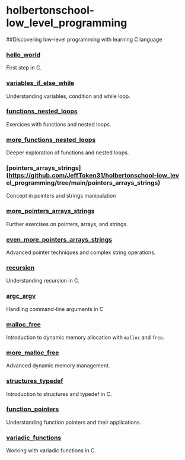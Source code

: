 # holbertonschool-low_level_programming
##Discovering low-level programming with learning C language

### [hello_world](https://github.com/JeffToken31/holbertonschool-low_level_programming/tree/main/hello_world)
First step in C.

### [variables_if_else_while](https://github.com/JeffToken31/holbertonschool-low_level_programming/tree/main/variables_if_else_while)
Understanding variables, condition and while loop.

### [functions_nested_loops](https://github.com/JeffToken31/holbertonschool-low_level_programming/tree/main/functions_nested_loops)
Exercices with functions and nested loops.

### [more_functions_nested_loops](https://github.com/JeffToken31/holbertonschool-low_level_programming/tree/main/more_functions_nested_loops)
Deeper exploration of functions and nested loops.

### [pointers_arrays_strings](https://github.com/JeffToken31/holbertonschool-low_lev    el_programming/tree/main/pointers_arrays_strings)
Concept in pointers and strings manipulation

### [more_pointers_arrays_strings](https://github.com/JeffToken31/holbertonschool-low_level_programming/tree/main/more_pointers_arrays_strings)
Further exercises on pointers, arrays, and strings.

### [even_more_pointers_arrays_strings](https://github.com/JeffToken31/holbertonschool-low_level_programming/tree/main/even_more_pointers_arrays_strings)
Advanced pointer techniques and complex string operations.

### [recursion](https://github.com/JeffToken31/holbertonschool-low_level_programming/tree/main/recursion)
Understanding recursion in C.

### [argc_argv](https://github.com/JeffToken31/holbertonschool-low_level_programming/tree/main/argc_argv)
Handling command-line arguments in C

### [malloc_free](https://github.com/JeffToken31/holbertonschool-low_level_programming/tree/main/malloc_free)
Introduction to dynamic memory allocation with `malloc` and `free`.

### [more_malloc_free](https://github.com/JeffToken31/holbertonschool-low_level_programming/tree/main/more_malloc_free)
Advanced dynamic memory management.

### [structures_typedef](https://github.com/JeffToken31/holbertonschool-low_level_programming/tree/main/structures_typedef)
Introduction to structures and typedef in C.

### [function_pointers](https://github.com/JeffToken31/holbertonschool-low_level_programming/tree/main/function_pointers)
Understanding function pointers and their applications.

### [variadic_functions](https://github.com/JeffToken31/holbertonschool-low_level_programming/tree/main/variadic_functions)
Working with variadic functions in C.
